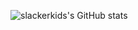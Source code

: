 ![slackerkids's GitHub stats](https://github-readme-stats.vercel.app/api?username=slackerkids&show_icons=true&theme=tokyonight)
